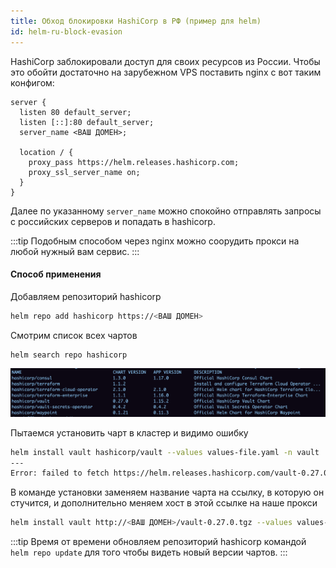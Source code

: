```yaml
---
title: Обход блокировки HashiCorp в РФ (пример для helm)
id: helm-ru-block-evasion
---
```


HashiCorp заблокировали доступ для своих ресурсов из России.
Чтобы это обойти достаточно на зарубежном VPS поставить nginx с вот таким конфигом:

```nginx
server {
  listen 80 default_server;
  listen [::]:80 default_server;
  server_name <ВАШ ДОМЕН>;

  location / {
    proxy_pass https://helm.releases.hashicorp.com;
    proxy_ssl_server_name on;
  }
}
```

Далее по указанному `server_name` можно спокойно отправлять запросы с российских серверов и попадать в hashicorp.

:::tip
Подобным способом через nginx можно соорудить прокси на любой нужный вам сервис.
:::

#### Способ применения

Добавляем репозиторий hashicorp
```sh
helm repo add hashicorp https://<ВАШ ДОМЕН>
```

Смотрим список всех чартов
```sh
helm search repo hashicorp
```
![helm-search-repo](./img/helm-search-repo.png)

Пытаемся установить чарт в кластер и видимо ошибку 
```sh
helm install vault hashicorp/vault --values values-file.yaml -n vault
---
Error: failed to fetch https://helm.releases.hashicorp.com/vault-0.27.0.tgz : 403 Forbidden
```

В команде установки заменяем название чарта на ссылку, в которую он стучится, и дополнительно меняем хост в этой ссылке на наше прокси
```sh
helm install vault http://<ВАШ ДОМЕН>/vault-0.27.0.tgz --values values-file.yaml -n vault
```

:::tip
Время от времени обновляем репозиторий hashicorp командой `helm repo update` для того чтобы видеть новый версии чартов.
:::
